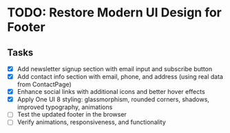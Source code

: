# TODO: Restore Modern UI Design for Footer

## Tasks
- [x] Add newsletter signup section with email input and subscribe button
- [x] Add contact info section with email, phone, and address (using real data from ContactPage)
- [x] Enhance social links with additional icons and better hover effects
- [x] Apply One UI 8 styling: glassmorphism, rounded corners, shadows, improved typography, animations
- [ ] Test the updated footer in the browser
- [ ] Verify animations, responsiveness, and functionality
